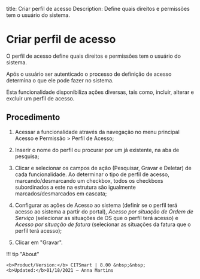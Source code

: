 title: Criar perfil de acesso
Description: Define quais direitos e permissões tem o usuário do sistema.
# Criar perfil de acesso

O perfil de acesso define quais direitos e permissões tem o usuário do sistema.

Após o usuário ser autenticado o processo de definição de acesso determina o que
ele pode fazer no sistema.

Esta funcionalidade disponibiliza ações diversas, tais como, incluir, alterar e
excluir um perfil de acesso.

Procedimento
----------------

1.  Acessar a funcionalidade através da navegação no menu principal Acesso e
    Permissão \> Perfil de Acesso;

2.  Inserir o nome do perfil ou procurar por um já existente, na aba de
    pesquisa;

3.  Clicar e selecionar os campos de ação (Pesquisar, Gravar e Deletar) de cada
    funcionalidade. Ao determinar o tipo de perfil de acesso,
    marcando/desmarcando um checkbox, todos os checkboxs subordinados a este na
    estrutura são igualmente marcados/desmarcados em cascata;

4.  Configurar as ações de Acesso ao sistema (definir se o perfil terá acesso ao
    sistema a partir do portal), *Acesso por situação de Ordem de Serviço*
    (selecionar as situações de OS que o perfil terá acesso) e *Acesso por situação de fatura* (selecionar as situações da fatura que o perfil terá acesso);

5.  Clicar em "Gravar".


!!! tip "About"

    <b>Product/Version:</b> CITSmart | 8.00 &nbsp;&nbsp;
    <b>Updated:</b>01/18/2021 – Anna Martins

